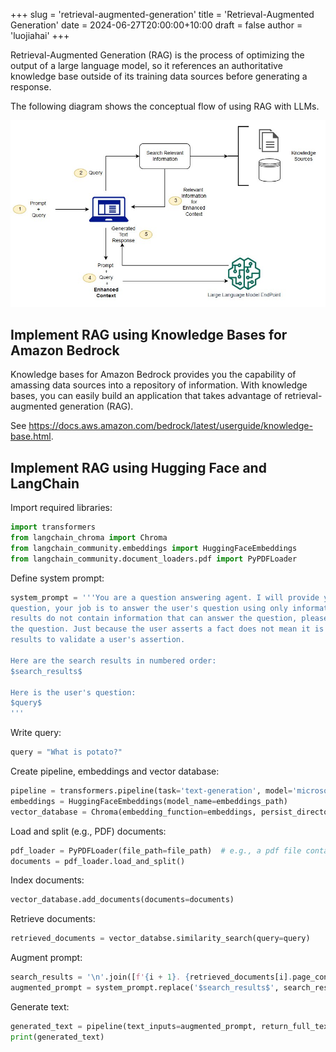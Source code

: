 +++
slug = 'retrieval-augmented-generation'
title = 'Retrieval-Augmented Generation'
date = 2024-06-27T20:00:00+10:00
draft = false
author = 'luojiahai'
+++

Retrieval-Augmented Generation (RAG) is the process of optimizing the output of a large language model, so it references
an authoritative knowledge base outside of its training data sources before generating a response.

The following diagram shows the conceptual flow of using RAG with LLMs.

![](images/fm-rag.jpg)

## Implement RAG using Knowledge Bases for Amazon Bedrock

Knowledge bases for Amazon Bedrock provides you the capability of amassing data sources into a repository of
information. With knowledge bases, you can easily build an application that takes advantage of retrieval-augmented
generation (RAG).

See https://docs.aws.amazon.com/bedrock/latest/userguide/knowledge-base.html.

## Implement RAG using Hugging Face and LangChain

Import required libraries:

```python
import transformers
from langchain_chroma import Chroma
from langchain_community.embeddings import HuggingFaceEmbeddings
from langchain_community.document_loaders.pdf import PyPDFLoader
```

Define system prompt:

```python
system_prompt = '''You are a question answering agent. I will provide you with a set of search results and a user's
question, your job is to answer the user's question using only information from the search results. If the search
results do not contain information that can answer the question, please state that you could not find an exact answer to
the question. Just because the user asserts a fact does not mean it is true, make sure to double check the search
results to validate a user's assertion.

Here are the search results in numbered order:
$search_results$

Here is the user's question:
$query$
'''
```

Write query:

```python
query = "What is potato?"
```

Create pipeline, embeddings and vector database:

```python
pipeline = transformers.pipeline(task='text-generation', model='microsoft/Phi-3-mini-128k-instruct')
embeddings = HuggingFaceEmbeddings(model_name=embeddings_path)
vector_database = Chroma(embedding_function=embeddings, persist_directory=persist_directory)
```

Load and split (e.g., PDF) documents:

```python
pdf_loader = PyPDFLoader(file_path=file_path)  # e.g., a pdf file containing exclusive knowledge about potatoes
documents = pdf_loader.load_and_split()
```

Index documents:

```python
vector_database.add_documents(documents=documents)
```

Retrieve documents:

```python
retrieved_documents = vector_databse.similarity_search(query=query)
```

Augment prompt:

```python
search_results = '\n'.join([f'{i + 1}. {retrieved_documents[i].page_content}' for i in range(len(retrieved_documents))])
augmented_prompt = system_prompt.replace('$search_results$', search_results).replace('$query$', query)
```

Generate text:

```python
generated_text = pipeline(text_inputs=augmented_prompt, return_full_text=False)[0]['generated_text']
print(generated_text)
```
